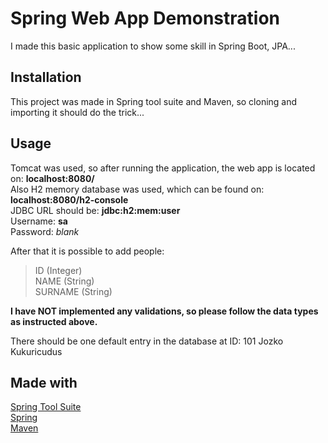 # Spring Web App Demonstration

I made this basic application to show some skill in Spring Boot, JPA...

## Installation

This project was made in Spring tool suite and Maven, so cloning and importing it should do the trick...


## Usage

Tomcat was used, so after running the application, the web app is located on: **localhost:8080/**  
Also H2 memory database was used, which can be found on: **localhost:8080/h2-console**  
JDBC URL should be: **jdbc:h2:mem:user**  
Username: **sa**  
Password: *blank*

After that it is possible to add people:  
> ID (Integer)  
> NAME (String)  
> SURNAME (String)  
  
**I have NOT implemented any validations, so please follow the data types as instructed above.**  
  
There should be one default entry in the database at ID: 101 Jozko Kukuricudus

## Made with
[Spring Tool Suite](https://spring.io/tools)  
[Spring](https://spring.io/)  
[Maven](https://maven.apache.org/)
